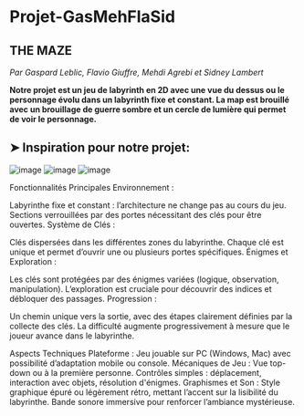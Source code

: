 # Projet-GasMehFlaSid
## THE MAZE
*Par Gaspard Leblic, Flavio Giuffre, Mehdi Agrebi et Sidney Lambert*

**Notre projet est un jeu de labyrinth en 2D avec une vue du dessus ou le personnage évolu dans un labyrinth fixe et constant. La map est brouillé avec un brouillage de guerre sombre et un cercle de lumière qui permet de voir le personnage.**

## ➤ Inspiration pour notre projet: 
![image](https://github.com/user-attachments/assets/a878b70e-a7e7-4cf9-a032-5a6d7371134e)
![image](https://github.com/user-attachments/assets/597348c0-8812-43ee-9e0f-db40a2a2f217)
![image](https://github.com/user-attachments/assets/81fe90ba-0cbc-4f9a-aca0-8b6937e0c722) 


Fonctionnalités Principales
Environnement :

Labyrinthe fixe et constant : l’architecture ne change pas au cours du jeu.
Sections verrouillées par des portes nécessitant des clés pour être ouvertes.
Système de Clés :

Clés dispersées dans les différentes zones du labyrinthe.
Chaque clé est unique et permet d’ouvrir une ou plusieurs portes spécifiques.
Énigmes et Exploration :

Les clés sont protégées par des énigmes variées (logique, observation, manipulation).
L’exploration est cruciale pour découvrir des indices et débloquer des passages.
Progression :

Un chemin unique vers la sortie, avec des étapes clairement définies par la collecte des clés.
La difficulté augmente progressivement à mesure que le joueur avance dans le labyrinthe.


Aspects Techniques
Plateforme :
Jeu jouable sur PC (Windows, Mac) avec possibilité d’adaptation mobile ou console.
Mécaniques de Jeu :
Vue top-down ou à la première personne.
Contrôles simples : déplacement, interaction avec objets, résolution d'énigmes.
Graphismes et Son :
Style graphique épuré ou légèrement rétro, mettant l’accent sur la lisibilité du labyrinthe.
Bande sonore immersive pour renforcer l’ambiance mystérieuse.

